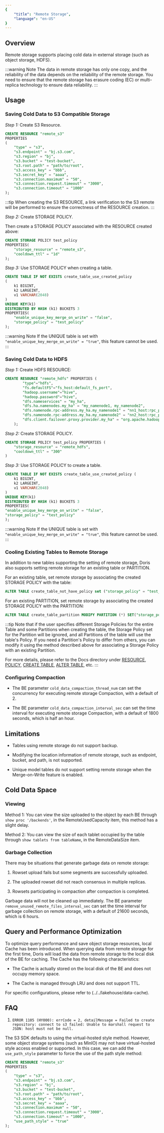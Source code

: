 ```yaml
---
{
    "title": "Remote Storage",
    "language": "en-US"
}
---
```


## Overview

Remote storage supports placing cold data in external storage (such as object storage, HDFS).

:::warning Note
The data in remote storage has only one copy, and the reliability of the data depends on the reliability of the remote storage. You need to ensure that the remote storage has erasure coding (EC) or multi-replica technology to ensure data reliability.
:::

## Usage

### Saving Cold Data to S3 Compatible Storage

*Step 1:* Create S3 Resource.

```sql
CREATE RESOURCE "remote_s3"
PROPERTIES
(
    "type" = "s3",
    "s3.endpoint" = "bj.s3.com",
    "s3.region" = "bj",
    "s3.bucket" = "test-bucket",
    "s3.root.path" = "path/to/root",
    "s3.access_key" = "bbb",
    "s3.secret_key" = "aaaa",
    "s3.connection.maximum" = "50",
    "s3.connection.request.timeout" = "3000",
    "s3.connection.timeout" = "1000"
);
```

:::tip
When creating the S3 RESOURCE, a link verification to the S3 remote will be performed to ensure the correctness of the RESOURCE creation.
:::

*Step 2:* Create STORAGE POLICY.

Then create a STORAGE POLICY associated with the RESOURCE created above:

```sql
CREATE STORAGE POLICY test_policy
PROPERTIES(
    "storage_resource" = "remote_s3",
    "cooldown_ttl" = "1d"
);
```

*Step 3:* Use STORAGE POLICY when creating a table.

```sql
CREATE TABLE IF NOT EXISTS create_table_use_created_policy 
(
    k1 BIGINT,
    k2 LARGEINT,
    v1 VARCHAR(2048)
)
UNIQUE KEY(k1)
DISTRIBUTED BY HASH (k1) BUCKETS 3
PROPERTIES(
    "enable_unique_key_merge_on_write" = "false",
    "storage_policy" = "test_policy"
);
```

:::warning Note
If the UNIQUE table is set with `"enable_unique_key_merge_on_write" = "true"`, this feature cannot be used.
:::

### Saving Cold Data to HDFS

*Step 1:* Create HDFS RESOURCE:

```sql
CREATE RESOURCE "remote_hdfs" PROPERTIES (
        "type"="hdfs",
        "fs.defaultFS"="fs_host:default_fs_port",
        "hadoop.username"="hive",
        "hadoop.password"="hive",
        "dfs.nameservices" = "my_ha",
        "dfs.ha.namenodes.my_ha" = "my_namenode1, my_namenode2",
        "dfs.namenode.rpc-address.my_ha.my_namenode1" = "nn1_host:rpc_port",
        "dfs.namenode.rpc-address.my_ha.my_namenode2" = "nn2_host:rpc_port",
        "dfs.client.failover.proxy.provider.my_ha" = "org.apache.hadoop.hdfs.server.namenode.ha.ConfiguredFailoverProxyProvider"
    );
```

*Step 2:* Create STORAGE POLICY.

```sql
CREATE STORAGE POLICY test_policy PROPERTIES (
    "storage_resource" = "remote_hdfs",
    "cooldown_ttl" = "300"
)
```

*Step 3:* Use STORAGE POLICY to create a table.

```sql
CREATE TABLE IF NOT EXISTS create_table_use_created_policy (
    k1 BIGINT,
    k2 LARGEINT,
    v1 VARCHAR(2048)
)
UNIQUE KEY(k1)
DISTRIBUTED BY HASH (k1) BUCKETS 3
PROPERTIES(
"enable_unique_key_merge_on_write" = "false",
"storage_policy" = "test_policy"
);
```

:::warning Note
If the UNIQUE table is set with `"enable_unique_key_merge_on_write" = "true"`, this feature cannot be used.
:::

### Cooling Existing Tables to Remote Storage

In addition to new tables supporting the setting of remote storage, Doris also supports setting remote storage for an existing table or PARTITION.

For an existing table, set remote storage by associating the created STORAGE POLICY with the table:

```sql
ALTER TABLE create_table_not_have_policy set ("storage_policy" = "test_policy");
```

For an existing PARTITION, set remote storage by associating the created STORAGE POLICY with the PARTITION:

```sql
ALTER TABLE create_table_partition MODIFY PARTITION (*) SET("storage_policy"="test_policy");
```

:::tip
Note that if the user specifies different Storage Policies for the entire Table and some Partitions when creating the table, the Storage Policy set for the Partition will be ignored, and all Partitions of the table will use the table's Policy. If you need a Partition's Policy to differ from others, you can modify it using the method described above for associating a Storage Policy with an existing Partition.

For more details, please refer to the Docs directory under [RESOURCE](../../sql-manual/sql-statements/cluster-management/compute-management/CREATE-RESOURCE), [POLICY](../../sql-manual/sql-statements/cluster-management/compute-management/CREATE-WORKLOAD-POLICY), [CREATE TABLE](../../sql-manual/sql-statements/table-and-view/table/CREATE-TABLE), [ALTER TABLE](../../sql-manual/sql-statements/table-and-view/table/ALTER-TABLE-COLUMN), etc.
:::

### Configuring Compaction

-   The BE parameter `cold_data_compaction_thread_num` can set the concurrency for executing remote storage Compaction, with a default of 2.

-   The BE parameter `cold_data_compaction_interval_sec` can set the time interval for executing remote storage Compaction, with a default of 1800 seconds, which is half an hour.

## Limitations

-   Tables using remote storage do not support backup.

-   Modifying the location information of remote storage, such as endpoint, bucket, and path, is not supported.

-   Unique model tables do not support setting remote storage when the Merge-on-Write feature is enabled.

## Cold Data Space

### Viewing

Method 1: You can view the size uploaded to the object by each BE through `show proc '/backends'`, in the RemoteUsedCapacity item, this method has a slight delay.

Method 2: You can view the size of each tablet occupied by the table through `show tablets from tableName`, in the RemoteDataSize item.

### Garbage Collection

There may be situations that generate garbage data on remote storage:

1.  Rowset upload fails but some segments are successfully uploaded.

2.  The uploaded rowset did not reach consensus in multiple replicas.

3.  Rowsets participating in compaction after compaction is completed.

Garbage data will not be cleaned up immediately. The BE parameter `remove_unused_remote_files_interval_sec` can set the time interval for garbage collection on remote storage, with a default of 21600 seconds, which is 6 hours.

## Query and Performance Optimization

To optimize query performance and save object storage resources, local Cache has been introduced. When querying data from remote storage for the first time, Doris will load the data from remote storage to the local disk of the BE for caching. The Cache has the following characteristics:

-   The Cache is actually stored on the local disk of the BE and does not occupy memory space.

-   The Cache is managed through LRU and does not support TTL.

For specific configurations, please refer to (../../lakehouse/data-cache).

## FAQ

1.  `ERROR 1105 (HY000): errCode = 2, detailMessage = Failed to create repository: connect to s3 failed: Unable to marshall request to JSON: host must not be null.`

The S3 SDK defaults to using the virtual-hosted style method. However, some object storage systems (such as MinIO) may not have virtual-hosted style access enabled or supported. In this case, we can add the `use_path_style` parameter to force the use of the path style method:

```sql
CREATE RESOURCE "remote_s3"
PROPERTIES
(
    "type" = "s3",
    "s3.endpoint" = "bj.s3.com",
    "s3.region" = "bj",
    "s3.bucket" = "test-bucket",
    "s3.root.path" = "path/to/root",
    "s3.access_key" = "bbb",
    "s3.secret_key" = "aaaa",
    "s3.connection.maximum" = "50",
    "s3.connection.request.timeout" = "3000",
    "s3.connection.timeout" = "1000",
    "use_path_style" = "true"
);
```
